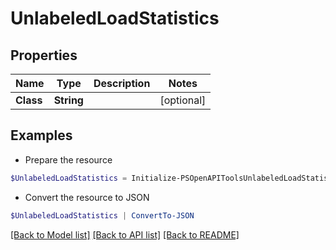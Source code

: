 # UnlabeledLoadStatistics
## Properties

Name | Type | Description | Notes
------------ | ------------- | ------------- | -------------
**Class** | **String** |  | [optional] 

## Examples

- Prepare the resource
```powershell
$UnlabeledLoadStatistics = Initialize-PSOpenAPIToolsUnlabeledLoadStatistics  -Class null
```

- Convert the resource to JSON
```powershell
$UnlabeledLoadStatistics | ConvertTo-JSON
```

[[Back to Model list]](../README.md#documentation-for-models) [[Back to API list]](../README.md#documentation-for-api-endpoints) [[Back to README]](../README.md)

